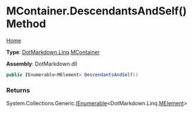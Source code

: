# MContainer\.DescendantsAndSelf\(\) Method

[Home](../../../../README.md)

**Type**: [DotMarkdown.Linq](../../README.md)\.[MContainer](../README.md)

**Assembly**: DotMarkdown\.dll

```csharp
public IEnumerable<MElement> DescendantsAndSelf()
```

### Returns

System\.Collections\.Generic\.[IEnumerable](https://docs.microsoft.com/en-us/dotnet/api/system.collections.generic.ienumerable-1)\<DotMarkdown\.Linq\.[MElement](../../MElement/README.md)>

